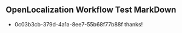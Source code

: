 ## OpenLocalization Workflow Test MarkDown
* 0c03b3cb-379d-4a1a-8ee7-55b68f77b88f 
thanks!

<!--HONumber=Mar16_HO5-->


